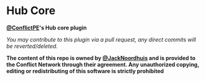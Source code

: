 Hub Core
===================
__[@ConflictPE](https://github.com/ConflictPE)'s Hub core plugin__

_You may contribute to this plugin via a pull request, any direct commits will be reverted/deleted._

__The content of this repo is owned by [@JackNoordhuis](https://github.com/JackNoordhuis) and is provided to the Conflict Network through their agreement.
Any unauthorized copying, editing or redistributing of this software is strictly prohibited__
